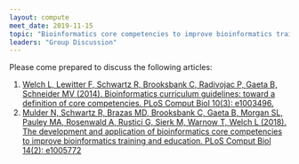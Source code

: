 ```yaml
---
layout: compute
meet_date: 2019-11-15
topic: "Bioinformatics core competencies to improve bioinformatics training"
leaders: "Group Discussion"
---
```


Please come prepared to discuss the following articles:

1. [Welch L, Lewitter F, Schwartz R, Brooksbank C, Radivojac P, Gaeta B, Schneider MV (2014). Bioinformatics curriculum guidelines: toward a definition of core competencies. PLoS Comput Biol 10(3): e1003496.](https://doi.org/10.1371/journal.pcbi.1003496)
2. [Mulder N, Schwartz R, Brazas MD, Brooksbank C, Gaeta B, Morgan SL, Pauley MA, Rosenwald A, Rustici G, Sierk M, Warnow T, Welch L (2018). The development and application of bioinformatics core competencies to improve bioinformatics training and education. PLoS Comput Biol 14(2): e1005772](https://doi.org/10.1371/journal.pcbi.1005772)
